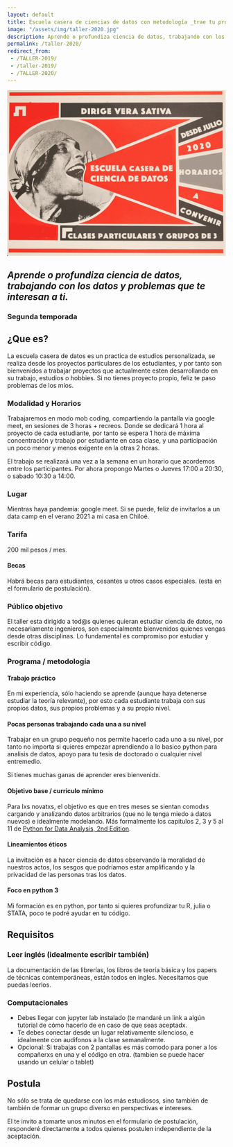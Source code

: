 ```yaml
---
layout: default
title: Escuela casera de ciencias de datos con metodología _trae tu propio proyecto_
image: "/assets/img/taller-2020.jpg"
description: Aprende o profundiza ciencia de datos, trabajando con los datos y problemas que te interesan a ti.
permalink: /taller-2020/
redirect_from:
 - /TALLER-2019/
 - /taller-2019/
 - /TALLER-2020/
---
```


![flyer](/assets/img/taller-2020.png)

## _Aprende o profundiza ciencia de datos, trabajando con los datos y problemas que te interesan a ti._ 
### Segunda temporada

## ¿Que es?
La escuela casera de datos es un practica de estudios personalizada, se realiza desde los proyectos particulares de los estudiantes, y por tanto son bienvenidos a trabajar proyectos que actualmente esten desarrollando en su trabajo, estudios o hobbies. Si no tienes proyecto propio, feliz te paso problemas de los míos.

### Modalidad y Horarios

Trabajaremos en modo mob coding, compartiendo la pantalla via google meet, en sesiones de 3 horas + recreos. Donde se dedicará 1 hora al proyecto de cada estudiante, por tanto se espera 1 hora de máxima concentración y trabajo por estudiante en casa clase, y una participación un poco menor y menos exigente en la otras 2 horas.

El trabajo se realizará una vez a la semana en un horario que acordemos entre los participantes. Por ahora propongo Martes o Jueves 17:00 a 20:30, o sabado 10:30 a 14:00.

### Lugar
Mientras haya pandemia: google meet. Si se puede, feliz de invitarlos a un data camp en el verano 2021 a mi casa en Chiloé. 

### Tarifa
200 mil pesos / mes.

#### Becas
Habrá becas para estudiantes, cesantes u otros casos especiales.
(esta en el formulario de postulación).

### Público objetivo
El taller esta dirigido a tod@s quienes quieran estudiar ciencia de datos, no necesariamente ingenieros, son especialmente bienvenidos quienes vengas desde otras disciplinas. Lo fundamental es compromiso por estudiar y escribir código.

### Programa / metodología
#### Trabajo práctico
En mi experiencia, sólo haciendo se aprende (aunque haya detenerse estudiar la teoría relevante), por esto cada estudiante trabaja con sus propios datos, sus propios problemas y a su propio nivel.

#### Pocas personas trabajando cada una a su nivel
Trabajar en un grupo pequeño nos permite hacerlo cada uno a su nivel, por tanto no importa si quieres empezar aprendiendo a lo basico python para analisis de datos, apoyo para tu tesis de doctorado o cualquier nivel entremedio.

Si tienes muchas ganas de aprender eres bienvenidx.

#### Objetivo base / currículo mínimo
Para lxs novatxs, el objetivo es que en tres meses se sientan comodxs cargando y analizando datos arbitrarios (que no le tenga miedo a datos nuevos) e idealmente modelando. Más formalmente los capitulos 2, 3 y 5 al 11 de [Python for Data Analysis, 2nd Edition](https://www.oreilly.com/library/view/python-for-data/9781491957653/).

#### Lineamientos éticos
La invitación es a hacer ciencia de datos observando la moralidad de nuestros actos, los sesgos que podríamos estar amplificando y la privacidad de las personas tras los datos.

#### Foco en python 3
Mi formación es en python, por tanto si quieres profundizar tu R, julia o STATA, poco te podré ayudar en tu código.

## Requisitos
### Leer inglés (idealmente escribir también)
La documentación de las librerías, los libros de teoría básica y los papers de técnicas contemporáneas, están todos en ingles. Necesitamos que puedas leerlos.

### Computacionales
- Debes llegar con jupyter lab instalado (te mandaré un link a algún tutorial de cómo hacerlo de en caso de que seas aceptadx.
- Te debes conectar desde un lugar relativamente silencioso, e idealmente con audifonos a la clase semanalmente.
- Opcional: Si trabajas con 2 pantallas es más comodo para poner a los compañerxs en una y el código en otra. (tambien se puede hacer usando un celular o tablet)

## Postula
No sólo se trata de quedarse con los más estudiosos, sino también de también de formar un grupo diverso en perspectivas e intereses.

El te invito a tomarte unos minutos en el formulario de postulación, responderé directamente a todos quienes postulen independiente de la aceptación.


<div class="cognito">
<script src="https://www.cognitoforms.com/s/MxzoYhX3RE6sK4eOcP-bYQ"></script>
<script>Cognito.load("forms", { id: "2" });</script>
</div>